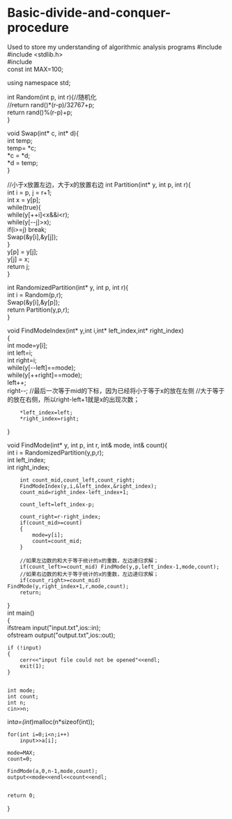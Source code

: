 # Basic-divide-and-conquer-procedure
Used to store my understanding of algorithmic analysis programs
#include <iostream>  
#include <stdlib.h>  
#include <fstream>  
const int MAX=100;
  
using namespace std;  
   
  
int Random(int p, int r){//随机化  
        //return rand()*(r-p)/32767+p;  
    return rand()%(r-p)+p;  
}  
  
void Swap(int* c, int* d){  
        int temp;   
        temp= *c;  
        *c = *d;  
        *d = temp;  
}  
  
 //小于x放置左边，大于x的放置右边 
int Partition(int* y, int p, int r){  
        int i = p, j = r+1;  
        int x = y[p];  
        while(true){  
                while(y[++i]<x&&i<r);  
                while(y[--j]>x);  
                if(i>=j) break;  
                Swap(&y[i],&y[j]);  
        }  
        y[p] = y[j];  
        y[j] = x;  
        return j;  
}  
  
int RandomizedPartition(int* y, int p, int r){  
        int i = Random(p,r);  
        Swap(&y[i],&y[p]);  
        return Partition(y,p,r);  
}  
 
 
void FindModeIndex(int* y,int i,int* left_index,int* right_index)  
{  
        int mode=y[i];  
        int left=i;  
        int right=i;  
        while(y[--left]==mode);  
        while(y[++right]==mode);  
        left++;  
        right--;
		//最后一次等于mid的下标，因为已经将小于等于x的放在左侧
		//大于等于的放在右侧，所以right-left+1就是x的出现次数；  
        
        *left_index=left;  
        *right_index=right;  
}  
  
void FindMode(int* y, int p, int r, int& mode, int& count){  
        int i = RandomizedPartition(y,p,r);  
        int left_index;  
        int right_index;  
        
        int count_mid,count_left,count_right;  
        FindModeIndex(y,i,&left_index,&right_index);  
        count_mid=right_index-left_index+1;  
        
        count_left=left_index-p;  
        
        count_right=r-right_index;  
        if(count_mid>=count)  
        {  
            mode=y[i];  
            count=count_mid;  
        }  
        
        //如果左边数的和大于等于统计的x的重数，左边递归求解； 
        if(count_left>=count_mid) FindMode(y,p,left_index-1,mode,count);  
        //如果右边数的和大于等于统计的x的重数，左边递归求解；
		if(count_right>=count_mid)  FindMode(y,right_index+1,r,mode,count);  
        return;  
}  
int main()  
{  
    ifstream input("input.txt",ios::in);  
    ofstream output("output.txt",ios::out);  
  
    if (!input)  
    {  
        cerr<<"input file could not be opened"<<endl;  
        exit(1);  
    }  
  
      
    int mode;  
    int count;  
	int n;
	cin>>n;
int*a=(int*)malloc(n*sizeof(int));
	

	 
	for(int i=0;i<n;i++) 
	 	input>>a[i];
		
	mode=MAX;  
    count=0;  
    
    FindMode(a,0,n-1,mode,count);  
    output<<mode<<endl<<count<<endl;  
   
 
    return 0;  
}  
